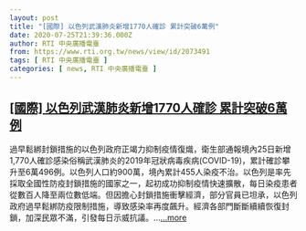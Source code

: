 ```yaml
---
layout: post
title: "[國際] 以色列武漢肺炎新增1770人確診 累計突破6萬例"
date: 2020-07-25T21:39:36.000Z
author: RTI 中央廣播電臺
from: https://www.rti.org.tw/news/view/id/2073491
tags: [ RTI 中央廣播電臺 ]
categories: [ news, RTI 中央廣播電臺 ]
---
```

<!--1595713176000-->
[[國際] 以色列武漢肺炎新增1770人確診 累計突破6萬例](https://www.rti.org.tw/news/view/id/2073491)
------

<div>
過早鬆綁封鎖措施的以色列政府正竭力抑制疫情復熾，衛生部通報境內25日新增1,770人確診感染俗稱武漢肺炎的2019年冠狀病毒疾病(COVID-19)，累計確診攀升至6萬496例。以色列人口約900萬，境內累計455人染疫不治。以色列是率先採取全國性防疫封鎖措施的國家之一，起初成功抑制疫情快速擴散，每日染疫患者從數百人降至兩位數低端。但因擔心封鎖措施衝擊經濟，部分官員已坦承，以色列政府過早鬆綁防疫限制措施，導致感染率再度飆升。經濟各部門斷斷續續恢復封鎖，加深民眾不滿，引發每日示威抗議。...<a target="_blank" href="https://www.rti.org.tw/news/view/id/2073491">...more</a>
</div>
